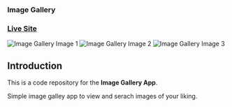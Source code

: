 ### Image Gallery 

### [Live Site](https://nostalgic-yalow-347c0f.netlify.app/)

![Image Gallery Image 1](https://user-images.githubusercontent.com/76640086/122639631-7bb7de80-d118-11eb-9f13-96c69de7aaee.png)
![Image Gallery Image 2](https://user-images.githubusercontent.com/76640086/122639641-88d4cd80-d118-11eb-8f39-726c6fcd18d6.png)
![Image Gallery Image 3](https://user-images.githubusercontent.com/76640086/122639643-8a9e9100-d118-11eb-8959-caf4857a52d6.png)


## Introduction
This is a code repository for the **Image Gallery App**. 

Simple image galley app to view and serach images of your liking.
